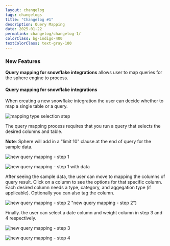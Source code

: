 ```yaml
---
layout: changelog
tags: changelogs
title: "Changelog #1"
description: Query Mapping
date: 2025-01-22
permalink: changelog/changelog-1/
colorClass: bg-indigo-400
textColorClass: text-gray-100
---
```


### New Features

**Query mapping for snowflake integrations** allows user to map queries for the sphere engine to process.

####  Query mapping for snowflake integrations

When creating a new snowflake integration the user can decide whether to map a single table or a query.

![mapping type selection step](/assets/images/2025-01-21_integration_type_selection.png "mapping type selection step")

The query mapping process requires that you run a query that selects the desired columns and table. 

**Note**: Sphere will add in a "limit 10" clause at the end of query for the sample data.

![new query mapping - step 1](/assets/images/2025-01-21_query_integration_new_step_1_empty.png "new query mapping - step 1 empty")

![new query mapping - step 1 with data](/assets/images/2025-01-21_query_integration_new_step_1_data.png "new query mapping - step 1 with data")

<!--TODO: Remove sensitive data from imge above-->

After seeing the sample data, the user can move to mapping the columns of query result. Click on a column to see the options for that specific column. Each desired column needs a type, category, and aggegation type (if applicable). Optionally you can also tag the column.

<!--TODO: Step 2 Image/Screenshot-->

![new query mapping - step 2](/assets/images/2025-01-21_query_integration_new_step_2.png) "new query mapping - step 2")

 Finally. the user can select a date column and weight column in step 3 and 4 respectively. 

<!--TODO: Step 3 Image/Screenshot -->

![new query mapping - step 3](/assets/images/2025-01-21_query_integration_new_step_3.png "new query mapping - step 4")

<!--TODO: Step 4 Image/Screenshot-->

![new query mapping - step 4](/assets/images/2025-01-21_query_integration_new_step_4.png "new query mapping - step 4")

